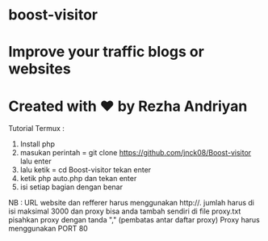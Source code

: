# boost-visitor
Improve your traffic blogs or websites
======================================
Created with ♥ by Rezha Andriyan
======================================
Tutorial Termux : 
1. Install php
2. masukan perintah = git clone https://github.com/jnck08/Boost-visitor lalu enter
3. lalu ketik = cd Boost-visitor tekan enter
4. ketik php auto.php dan tekan enter
5. isi setiap bagian dengan benar

NB : 
URL website dan refferer harus menggunakan http://.
jumlah harus di isi maksimal 3000 dan proxy bisa anda tambah sendiri di file proxy.txt
pisahkan proxy dengan tanda "," (pembatas antar daftar proxy)
Proxy harus menggunakan PORT 80
